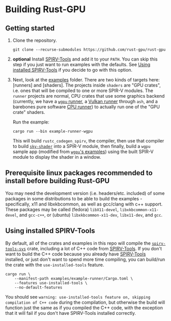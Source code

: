 # Building Rust-GPU

## Getting started
1. Clone the repository.

    ```shell
    git clone --recurse-submodules https://github.com/rust-gpu/rust-gpu
    ```

1. **optional** Install [SPIRV-Tools](https://github.com/KhronosGroup/SPIRV-Tools#downloads) and add it to your `PATH`. You can skip this step if you just want to run examples with the defaults. See [Using installed SPIRV-Tools](#using-installed-spirv-tools) if you decide to go with this option.

1. Next, look at the [examples] folder. There are two kinds of targets here: [runners] and [shaders]. The projects inside `shaders` are "GPU crates", i.e. ones that will be compiled to one or more SPIR-V modules. The `runner` projects are normal, CPU crates that use some graphics backend (currently, we have a [`wgpu` runner][examples/runners/wgpu], a [Vulkan runner][examples/runners/ash] through `ash`, and a barebones pure software [CPU runner][examples/runners/cpu]) to actually run one of the "GPU crate" shaders.

    Run the example:

    ```shell
    cargo run --bin example-runner-wgpu
    ```

    This will build `rustc_codegen_spirv`, the compiler, then use that compiler to build [`sky-shader`](examples/shaders/sky-shader) into a SPIR-V module, then finally, build a `wgpu` sample app (modified from [`wgpu`'s examples](https://github.com/gfx-rs/wgpu-rs/tree/master/examples/hello-triangle)) using the built SPIR-V module to display the shader in a window.

## Prerequisite linux packages recommended to install before building Rust-GPU

You may need the development version (i.e. headers/etc. included) of some packages in some distributions to be able to
build the examples - specifically, x11 and libxkbcommon, as well as gcc/clang with c++ support. These packages may be
called (fedora) `libX11-devel`, `libxkbcommon-x11-devel`, and `gcc-c++`, or (ubuntu) `libxkbcommon-x11-dev`,
`libx11-dev`, and `gcc`.

## Using installed SPIRV-Tools

By default, all of the crates and examples in this repo will compile the [`spirv-tools-sys`](https://crates.io/crates/spirv-tools-sys) crate, including a lot of C++ code from [SPIRV-Tools](https://github.com/EmbarkStudios/SPIRV-Tools). If you don't want to build the C++ code because you already have [SPIRV-Tools](https://github.com/KhronosGroup/SPIRV-Tools#downloads) installed, or just don't want to spend more time compiling, you can build/run the crate with the `use-installed-tools` feature.

```shell
cargo run \
    --manifest-path examples/example-runner/Cargo.toml \
    --features use-installed-tools \
    --no-default-features
```

You should see `warning: use-installed-tools feature on, skipping compilation of C++ code` during the compilation, but otherwise the build will function just the same as if you compiled the C++ code, with the exception that it will fail if you don't have SPIRV-Tools installed correctly.

[spirv-builder]: https://rust-gpu.github.io/rust-gpu/api/spirv_builder/index.html
[examples]: https://github.com/rust-gpu/rust-gpu/tree/main/examples
[examples/runners]: https://github.com/rust-gpu/rust-gpu/tree/main/examples/runners
[examples/runners/ash]: https://github.com/rust-gpu/rust-gpu/tree/main/examples/runners/ash
[examples/runners/cpu]: https://github.com/rust-gpu/rust-gpu/tree/main/examples/runners/cpu
[examples/runners/wgpu]: https://github.com/rust-gpu/rust-gpu/tree/main/examples/runners/wgpu
[examples/shaders]: https://github.com/rust-gpu/rust-gpu/tree/main/examples/shaders
